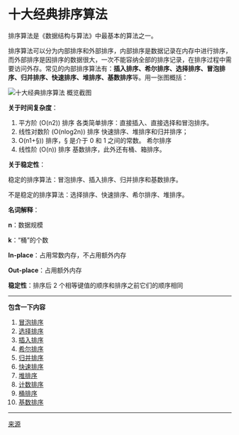 # 十大经典排序算法

排序算法是《数据结构与算法》中最基本的算法之一。

排序算法可以分为内部排序和外部排序，内部排序是数据记录在内存中进行排序，而外部排序是因排序的数据很大，一次不能容纳全部的排序记录，在排序过程中需要访问外存。常见的内部排序算法有：**插入排序、希尔排序、选择排序、冒泡排序、归并排序、快速排序、堆排序、基数排序**等。用一张图概括：

![十大经典排序算法 概览截图](https://www.runoob.com/wp-content/uploads/2019/03/sort.png)


**关于时间复杂度**：

1. 平方阶 (O(n2)) 排序
	各类简单排序：直接插入、直接选择和冒泡排序。
2. 线性对数阶 (O(nlog2n)) 排序
	快速排序、堆排序和归并排序；
3. O(n1+§)) 排序，§ 是介于 0 和 1 之间的常数。
    希尔排序
4. 线性阶 (O(n)) 排序
	基数排序，此外还有桶、箱排序。


**关于稳定性**：

稳定的排序算法：冒泡排序、插入排序、归并排序和基数排序。

不是稳定的排序算法：选择排序、快速排序、希尔排序、堆排序。


**名词解释**：

**n**：数据规模

**k**：“桶”的个数

**In-place**：占用常数内存，不占用额外内存

**Out-place**：占用额外内存

**稳定性**：排序后 2 个相等键值的顺序和排序之前它们的顺序相同

----


**包含一下内容**

1. [冒泡排序](https://www.runoob.com/w3cnote/bubble-sort.html)
2. [选择排序](https://www.runoob.com/w3cnote/selection-sort.html)
3. [插入排序](https://www.runoob.com/w3cnote/insertion-sort.html)
4. [希尔排序](https://www.runoob.com/w3cnote/shell-sort.html)
5. [归并排序](https://www.runoob.com/w3cnote/merge-sort.html)
6. [快速排序](https://www.runoob.com/w3cnote/quick-sort-2.html)
7. [堆排序](https://www.runoob.com/w3cnote/heap-sort.html)
8. [计数排序](https://www.runoob.com/w3cnote/counting-sort.html)
9. [桶排序](https://www.runoob.com/w3cnote/bucket-sort.html)
10. [基数排序](https://www.runoob.com/w3cnote/radix-sort.html)

----

[来源](https://www.runoob.com/w3cnote/ten-sorting-algorithm.html)
